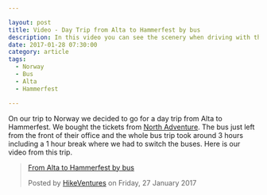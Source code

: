 ```yaml
---

layout: post
title: Video - Day Trip from Alta to Hammerfest by bus
description: In this video you can see the scenery when driving with the bus from Alta to Hammerfest in Norway
date: 2017-01-28 07:30:00
category: article
tags:
  - Norway
  - Bus
  - Alta
  - Hammerfest

---
```

On our trip to Norway we decided to go for a day trip from Alta to Hammerfest. We bought the tickets from <a href="http://www.northadventure.no">North Adventure</a>. The bus just left from the front of their office and the whole bus trip took around 3 hours including a 1 hour break where we had to switch the buses. Here is our  video from this trip.

<div class="fb-video" data-href="https://www.facebook.com/HikeVentures/videos/966230156810108/" data-width="500" data-show-text="false"><blockquote cite="https://www.facebook.com/HikeVentures/videos/966230156810108/" class="fb-xfbml-parse-ignore"><a href="https://www.facebook.com/HikeVentures/videos/966230156810108/">From Alta to Hammerfest by bus</a><p></p>Posted by <a href="https://www.facebook.com/HikeVentures/">HikeVentures</a> on Friday, 27 January 2017</blockquote></div>
